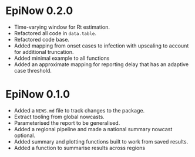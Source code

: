 
# EpiNow 0.2.0 

* Time-varying window for Rt estimation.
* Refactored all code in `data.table`.
* Refactored code base.
* Added mapping from onset cases to infection with upscaling to account for additional truncation.
* Added minimal example to all functions
* Added an approximate mapping for reporting delay that has an adaptive case threshold.

# EpiNow 0.1.0

* Added a `NEWS.md` file to track changes to the package.
* Extract tooling from global nowcasts.
* Parameterised the report to be generalised.
* Added a regional pipeline and made a national summary nowcast optional.
* Added summary and plotting functions built to work from saved results.
* Added a function to summarise results across regions
